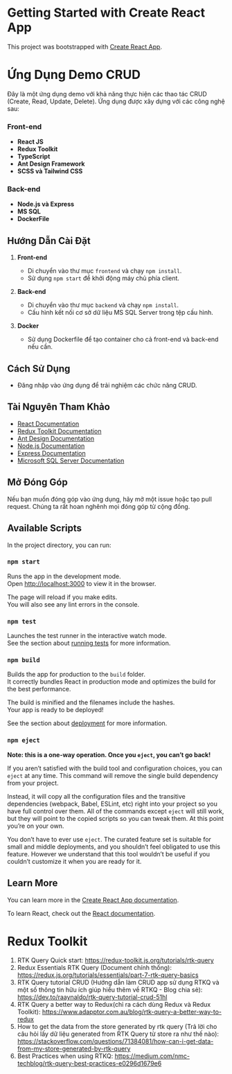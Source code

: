 # Getting Started with Create React App

This project was bootstrapped with [Create React App](https://github.com/facebook/create-react-app).

# Ứng Dụng Demo CRUD

Đây là một ứng dụng demo với khả năng thực hiện các thao tác CRUD (Create, Read, Update, Delete). Ứng dụng được xây dựng với các công nghệ sau:

### Front-end
- <i class="fab fa-react"></i> **React JS**
- <i class="fab fa-redux"></i> **Redux Toolkit**
- <i class="fab fa-js-square"></i> **TypeScript**
- <i class="fas fa-paint-brush"></i> **Ant Design Framework**
- <i class="fab fa-sass"></i> **SCSS và Tailwind CSS**

### Back-end
- <i class="fab fa-node"></i> **Node.js và Express**
- <i class="fas fa-database"></i> **MS SQL**
- **DockerFile** <i class="fab fa-docker"></i>

## Hướng Dẫn Cài Đặt

1. **Front-end**
   - Di chuyển vào thư mục `frontend` và chạy `npm install`.
   - Sử dụng `npm start` để khởi động máy chủ phía client.

2. **Back-end**
   - Di chuyển vào thư mục `backend` và chạy `npm install`.
   - Cấu hình kết nối cơ sở dữ liệu MS SQL Server trong tệp cấu hình.

3. **Docker**
   - Sử dụng Dockerfile để tạo container cho cả front-end và back-end nếu cần.

## Cách Sử Dụng

- Đăng nhập vào ứng dụng để trải nghiệm các chức năng CRUD.

## Tài Nguyên Tham Khảo

- [React Documentation](https://reactjs.org/docs/getting-started.html)
- [Redux Toolkit Documentation](https://redux-toolkit.js.org/)
- [Ant Design Documentation](https://ant.design/docs/react/introduce)
- [Node.js Documentation](https://nodejs.org/en/docs/)
- [Express Documentation](https://expressjs.com/)
- [Microsoft SQL Server Documentation](https://docs.microsoft.com/en-us/sql/sql-server/?view=sql-server-ver15)

## Mở Đóng Góp

Nếu bạn muốn đóng góp vào ứng dụng, hãy mở một issue hoặc tạo pull request. Chúng ta rất hoan nghênh mọi đóng góp từ cộng đồng.

## Available Scripts

In the project directory, you can run:

### `npm start`

Runs the app in the development mode.\
Open [http://localhost:3000](http://localhost:3000) to view it in the browser.

The page will reload if you make edits.\
You will also see any lint errors in the console.

### `npm test`

Launches the test runner in the interactive watch mode.\
See the section about [running tests](https://facebook.github.io/create-react-app/docs/running-tests) for more information.

### `npm build`

Builds the app for production to the `build` folder.\
It correctly bundles React in production mode and optimizes the build for the best performance.

The build is minified and the filenames include the hashes.\
Your app is ready to be deployed!

See the section about [deployment](https://facebook.github.io/create-react-app/docs/deployment) for more information.

### `npm eject`

**Note: this is a one-way operation. Once you `eject`, you can’t go back!**

If you aren’t satisfied with the build tool and configuration choices, you can `eject` at any time. This command will remove the single build dependency from your project.

Instead, it will copy all the configuration files and the transitive dependencies (webpack, Babel, ESLint, etc) right into your project so you have full control over them. All of the commands except `eject` will still work, but they will point to the copied scripts so you can tweak them. At this point you’re on your own.

You don’t have to ever use `eject`. The curated feature set is suitable for small and middle deployments, and you shouldn’t feel obligated to use this feature. However we understand that this tool wouldn’t be useful if you couldn’t customize it when you are ready for it.

## Learn More

You can learn more in the [Create React App documentation](https://facebook.github.io/create-react-app/docs/getting-started).

To learn React, check out the [React documentation](https://reactjs.org/).


# Redux Toolkit
1. RTK Query Quick start: https://redux-toolkit.js.org/tutorials/rtk-query
2. Redux Essentials RTK Query (Document chính thống): https://redux.js.org/tutorials/essentials/part-7-rtk-query-basics
3. RTK Query tutorial CRUD (Hướng dẫn làm CRUD app sử dụng RTKQ và một số thông tin hữu ích giúp hiểu thêm về RTKQ - Blog chia sẻ): https://dev.to/raaynaldo/rtk-query-tutorial-crud-51hl
4. RTK Query a better way to Redux(chỉ ra cách dùng Redux và Redux Toolkit): https://www.adapptor.com.au/blog/rtk-query-a-better-way-to-redux
5. How to get the data from the store generated by rtk query (Trả lời cho câu hỏi lấy dữ liệu generated from RTK Query từ store ra như thế nào): https://stackoverflow.com/questions/71384081/how-can-i-get-data-from-my-store-generated-by-rtk-query
6. Best Practices when using RTKQ: https://medium.com/nmc-techblog/rtk-query-best-practices-e0296d1679e6
